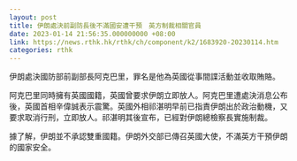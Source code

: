 ```yaml
---
layout: post
title: 伊朗處決前副防長後不滿國安遭干預　英方制裁相關官員
date: 2023-01-14 21:56:35.000000000 +08:00
link: https://news.rthk.hk/rthk/ch/component/k2/1683920-20230114.htm
categories: rthk
---
```


伊朗處決國防部前副部長阿克巴里，罪名是他為英國從事間諜活動並收取賄賂。

阿克巴里同時擁有英國國籍，英國曾要求伊朗立即放人。阿克巴里遭處決消息公布後，英國首相辛偉誠表示震驚。英國外相祁湛明早前已指責伊朗出於政治動機，又要求取消行刑，立即放人。祁湛明其後宣布，已經對伊朗總檢察長實施制裁。

據了解，伊朗並不承認雙重國籍。伊朗外交部已傳召英國大使，不滿英方干預伊朗的國家安全。
